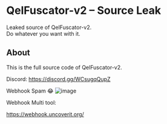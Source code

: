 # QelFuscator-v2 – Source Leak

Leaked source of QelFuscator-v2.  
Do whatever you want with it.

## About

This is the full source code of QelFuscator-v2.



Discord:
https://discord.gg/WCsugqQupZ

Webhook Spam 😂
![image](https://github.com/user-attachments/assets/31718ae7-245a-4ac0-92b1-2b8d9030e94e)


Webhook Multi tool:

https://webhook.uncoverit.org/
